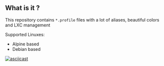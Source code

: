 ## What is it ?

This repository contains `*.profile` files with a lot of aliases, beautiful colors and LXC management

Supported Linuxes:

* Alpine based
* Debian based

[![asciicast](https://asciinema.org/a/iiyXouaB1OD1eqT8T60ROfcgg.svg)](https://asciinema.org/a/iiyXouaB1OD1eqT8T60ROfcgg)
